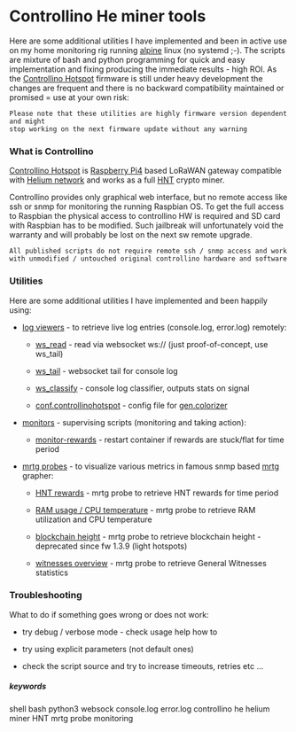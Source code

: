 # Controllino He miner tools

Here are some additional utilities I have implemented and been in active use on my home monitoring
rig running [alpine](https://www.alpinelinux.org/) linux (no systemd ;-). The scripts are mixture of bash and python
programming for quick and easy implementation and fixing producing the immediate results - high ROI. 
As the [Controllino Hotspot](https://hotspot.controllino.com/) firmware is still under heavy development 
the changes are frequent and there is no backward compatibility maintained or promised = use at your own risk:   

    Please note that these utilities are highly firmware version dependent and might 
    stop working on the next firmware update without any warning


### What is Controllino

[Controllino Hotspot](https://hotspot.controllino.com/) is [Raspberry Pi4](https://www.raspberrypi.com/products/raspberry-pi-4-model-b/) 
based LoRaWAN gateway compatible with [Helium network](https://www.helium.com/) and works as a full [HNT](https://www.helium.com/token) crypto miner.

Controllino provides only graphical web interface, but no remote access like ssh or snmp for monitoring the running Raspbian OS.
To get the full access to Raspbian the physical access to controllino HW is required and SD card with Raspbian
has to be modified. Such jailbreak will unfortunately void the warranty and will probably be lost
on the next sw remote upgrade. 

    All published scripts do not require remote ssh / snmp access and work 
    with unmodified / untouched original controllino hardware and software

### Utilities  

Here are some additional utilities I have implemented and been happily using:

* [log viewers](log/) - to retrieve live log entries (console.log, error.log) remotely:

  * [ws_read](log/ws_read.py) - read via websocket ws:// (just proof-of-concept, use ws_tail)
  
  * [ws_tail](log/ws_tail.py) - websocket tail for console log

  * [ws_classify](log/ws_classify.py) - console log classifier, outputs stats on signal

  * [conf.controllinohotspot](log/conf.controllinohotspot) - config file for [gen.colorizer](https://github.com/garabik/grc)

* [monitors](mon/) - supervising scripts (monitoring and taking action):

  * [monitor-rewards](mon/monitor-rewards.sh) - restart container if rewards are stuck/flat for time period

* [mrtg probes](mrtg/) - to visualize various metrics in famous snmp based [mrtg](https://oss.oetiker.ch/mrtg/) grapher:

  * [HNT rewards](mrtg/mrtg-he-rewards.sh) - mrtg probe to retrieve HNT rewards for time period
  
  * [RAM usage / CPU temperature](mrtg/mrtg-he-ram-temp.sh) - mrtg probe to retrieve RAM utilization and CPU temperature

  * [blockchain height](mrtg/mrtg-he-height.sh) - mrtg probe to retrieve blockchain height - deprecated since fw 1.3.9 (light hotspots)

  * [witnesses overview](mrtg/mrtg-he-witness.sh) - mrtg probe to retrieve General Witnesses statistics   

### Troubleshooting

What to do if something goes wrong or does not work:

* try debug / verbose mode - check usage help how to

* try using explicit parameters (not default ones)

* check the script source and try to increase timeouts, retries etc ...

##### keywords

shell bash python3 websock console.log error.log controllino he helium miner HNT mrtg probe monitoring


